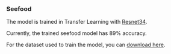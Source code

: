 ### Seefood

The model is trained in Transfer Learning with [Resnet34](https://towardsdatascience.com/understanding-and-visualizing-resnets-442284831be8).

Currently, the trained seefood model has 89% accuracy.

For the dataset used to train the model, you can [download here](https://www.kaggle.com/dansbecker/hot-dog-not-hot-dog).
